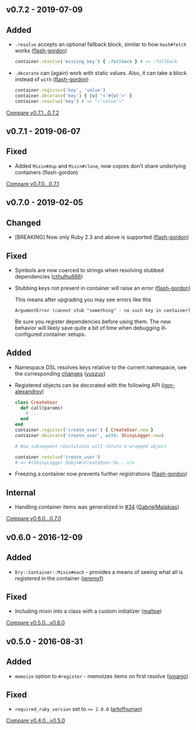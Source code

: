 ## v0.7.2 - 2019-07-09

## Added

* `.resolve` accepts an optional fallback block, similar to how `Hash#fetch` works ([flash-gordon](https://github.com/flash-gordon))
  ```ruby
  container.resolve('missing_key') { :fallback } # => :fallback
  ```
* `.decorate` can (again) work with static values. Also, it can take a block instead of `with` ([flash-gordon](https://github.com/flash-gordon))
  ```ruby
  container.register('key', 'value')
  container.decorate('key') { |v| "<'#{v}'>" }
  container.resolve('key') # => "<'value'>"
  ```

[Compare v0.7.1...0.7.2](https://github.com/dry-rb/dry-container/compare/v0.7.1...v0.7.2)

## v0.7.1 - 2019-06-07

## Fixed

* Added `Mixin#dup` and `Mixin#clone`, now copies don't share underlying containers (flash-gordon)

[Compare v0.7.0...0.7.1](https://github.com/dry-rb/dry-container/compare/v0.7.0...v0.7.1)

## v0.7.0 - 2019-02-05

## Changed

* [BREAKING] Now only Ruby 2.3 and above is supported ([flash-gordon](https://github.com/flash-gordon))

## Fixed

* Symbols are now coerced to strings when resolving stubbed dependencies ([cthulhu666](https://github.com/cthulhu666))
* Stubbing keys not present in container will raise an error ([flash-gordon](https://github.com/flash-gordon))

  This means after upgrading you may see errors like this
  ```
  ArgumentError (cannot stub "something" - no such key in container)
  ```
  Be sure you register dependencies before using them. The new behavior will likely save quite a bit of time when debugging ill-configured container setups.

## Added

* Namespace DSL resolves keys relative to the current namespace, see the corresponding [changes](https://github.com/dry-rb/dry-container/pull/47) ([yuszuv](https://github.com/yuszuv))
* Registered objects can be decorated with the following API ([igor-alexandrov](https://github.com/igor-alexandrov))

  ```ruby
  class CreateUser
    def call(params)
      # ...
    end
  end
  container.register('create_user') { CreateUser.new }
  container.decorate('create_user', with: ShinyLogger.new)

  # Now subsequent resolutions will return a wrapped object

  container.resolve('create_user')
  # => #<ShinyLogger @obj=#<CreateUser:0x...>]>
  ```
* Freezing a container now prevents further registrations ([flash-gordon](https://github.com/flash-gordon))

## Internal

* Handling container items was generalized in [#34](https://github.com/dry-rb/dry-container/pull/34) ([GabrielMalakias](https://github.com/GabrielMalakias))

[Compare v0.6.0...0.7.0](https://github.com/dry-rb/dry-container/compare/v0.6.0...v0.7.0)

## v0.6.0 - 2016-12-09

## Added

* `Dry::Container::Mixin#each` - provides a means of seeing what all is registered in the container ([jeremyf](https://github.com/jeremyf))

## Fixed

* Including mixin into a class with a custom initializer ([maltoe](https://github.com/maltoe))

[Compare v0.5.0...v0.6.0](https://github.com/dry-rb/dry-container/compare/v0.5.0...v0.6.0)

## v0.5.0 - 2016-08-31

## Added

* `memoize` option to `#register` - memoizes items on first resolve ([ivoanjo](https://github.com/ivoanjo))

## Fixed

* `required_ruby_version` set to `>= 2.0.0` ([artofhuman](https://github.com/artofhuman))

[Compare v0.4.0...v0.5.0](https://github.com/dry-rb/dry-container/compare/v0.4.0...v0.5.0)
